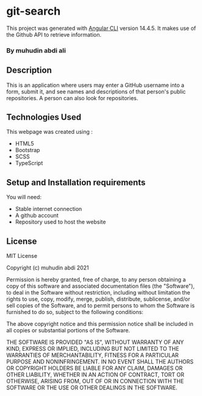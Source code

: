 # git-search

This project was generated with [Angular CLI](https://github.com/angular/angular-cli) version 14.4.5. It makes use of the Github API to retrieve information.
### By muhudin abdi ali
## Description

This is an application where users may enter a GitHub username into a form, submit it, and see names and descriptions of that person's public repositories. A person can also look for repositories.

## Technologies Used
This webpage was created using :

* HTML5
* Bootstrap
* SCSS
* TypeScript


## Setup and Installation requirements
You will need:
* Stable internet connection
* A github account
* Repository used to host the website


## License

MIT License

Copyright (c) muhudin abdi 2021

Permission is hereby granted, free of charge, to any person obtaining a copy of this software and associated documentation files (the "Software"), to deal in the Software without restriction, including without limitation the rights to use, copy, modify, merge, publish, distribute, sublicense, and/or sell copies of the Software, and to permit persons to whom the Software is furnished to do so, subject to the following conditions:

The above copyright notice and this permission notice shall be included in all copies or substantial portions of the Software.

THE SOFTWARE IS PROVIDED "AS IS", WITHOUT WARRANTY OF ANY KIND, EXPRESS OR IMPLIED, INCLUDING BUT NOT LIMITED TO THE WARRANTIES OF MERCHANTABILITY, FITNESS FOR A PARTICULAR PURPOSE AND NONINFRINGEMENT. IN NO EVENT SHALL THE AUTHORS OR COPYRIGHT HOLDERS BE LIABLE FOR ANY CLAIM, DAMAGES OR OTHER LIABILITY, WHETHER IN AN ACTION OF CONTRACT, TORT OR OTHERWISE, ARISING FROM, OUT OF OR IN CONNECTION WITH THE SOFTWARE OR THE USE OR OTHER DEALINGS IN THE SOFTWARE.
